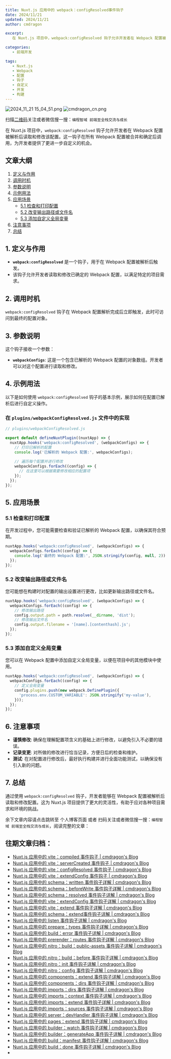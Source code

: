 ```yaml
---
title: Nuxt.js 应用中的 webpack：configResolved事件钩子
date: 2024/11/21
updated: 2024/11/21
author: cmdragon

excerpt:
   在 Nuxt.js 项目中，webpack:configResolved 钩子允许开发者在 Webpack 配置被解析后读取和修改该配置。这一钩子在所有 Webpack 配置被合并和确定后调用，为开发者提供了更进一步自定义的机会。

categories:
   - 前端开发

tags:
   - Nuxt.js
   - Webpack
   - 配置
   - 钩子
   - 自定义
   - 开发
   - 构建
---
```


<img src="https://static.amd794.com/blog/images/2024_11_21 15_04_51.png@blog" title="2024_11_21 15_04_51.png" alt="2024_11_21 15_04_51.png"/>

<img src="https://api2.cmdragon.cn/upload/cmder/20250304_012821924.jpg" title="cmdragon_cn.png" alt="cmdragon_cn.png"/>


扫描[二维码](https://api2.cmdragon.cn/upload/cmder/20250304_012821924.jpg)关注或者微信搜一搜：`编程智域 前端至全栈交流与成长`



在 Nuxt.js 项目中，`webpack:configResolved` 钩子允许开发者在 Webpack 配置被解析后读取和修改该配置。这一钩子在所有 Webpack 配置被合并和确定后调用，为开发者提供了更进一步自定义的机会。

## 文章大纲

1. [定义与作用](#1-定义与作用)
2. [调用时机](#2-调用时机)
3. [参数说明](#3-参数说明)
4. [示例用法](#4-示例用法)
5. [应用场景](#5-应用场景)
    - [5.1 检查和打印配置](#51-检查和打印配置)
    - [5.2 改变输出路径或文件名](#52-改变输出路径或文件名)
    - [5.3 添加自定义全局变量](#53-添加自定义全局变量)
6. [注意事项](#6-注意事项)
7. [总结](#7-总结)

## 1. 定义与作用

- **`webpack:configResolved`** 是一个钩子，用于在 Webpack 配置被解析后触发。
- 该钩子允许开发者读取和修改已确定的 Webpack 配置，以满足特定的项目需求。

## 2. 调用时机

`webpack:configResolved` 钩子在 Webpack 配置解析完成后立即触发，此时可访问到最终的配置对象。

## 3. 参数说明

这个钩子接收一个参数：

- **`webpackConfigs`**: 这是一个包含已解析的 Webpack 配置的对象数组。开发者可以对这个配置进行读取和修改。

## 4. 示例用法

以下是如何使用 `webpack:configResolved` 钩子的基本示例，展示如何在配置已解析后进行自定义操作。

### 在 `plugins/webpackConfigResolved.js` 文件中的实现

```javascript
// plugins/webpackConfigResolved.js

export default defineNuxtPlugin((nuxtApp) => {
  nuxtApp.hooks('webpack:configResolved', (webpackConfigs) => {
    // 打印已解析的配置
    console.log('已解析的 Webpack 配置:', webpackConfigs);
    
    // 遍历每个配置并进行修改
    webpackConfigs.forEach((config) => {
      // 在这里可以根据需要修改相应的配置项
    });
  });
});
```

## 5. 应用场景

### 5.1 检查和打印配置

在开发过程中，您可能需要检查和验证已解析的 Webpack 配置，以确保其符合预期。

```javascript
nuxtApp.hooks('webpack:configResolved', (webpackConfigs) => {
  webpackConfigs.forEach((config) => {
    console.log('最终的 Webpack 配置:', JSON.stringify(config, null, 2));
  });
});
```

### 5.2 改变输出路径或文件名

您可能想在构建时对配置的输出设置进行更改，比如更新输出路径或文件名。

```javascript
nuxtApp.hooks('webpack:configResolved', (webpackConfigs) => {
  webpackConfigs.forEach((config) => {
    // 修改输出路径
    config.output.path = path.resolve(__dirname, 'dist');
    // 修改输出文件名
    config.output.filename = '[name].[contenthash].js';
  });
});
```

### 5.3 添加自定义全局变量

您可以在 Webpack 配置中添加自定义全局变量，以便在项目中的其他模块中使用。

```javascript
nuxtApp.hooks('webpack:configResolved', (webpackConfigs) => {
  webpackConfigs.forEach((config) => {
    // 定义全局变量
    config.plugins.push(new webpack.DefinePlugin({
      'process.env.CUSTOM_VARIABLE': JSON.stringify('my-value'),
    }));
  });
});
```

## 6. 注意事项

- **谨慎修改**: 确保在理解配置项含义的基础上进行修改，以避免引入不必要的错误。
- **记录变更**: 对所做的修改进行恰当记录，方便日后的检查和维护。
- **测试**: 在对配置进行修改后，最好执行构建并进行全面功能测试，以确保没有引入新的问题。

## 7. 总结

通过使用 `webpack:configResolved` 钩子，开发者能够在 Webpack 配置被解析后读取和修改配置。这为 Nuxt.js 项目提供了更大的灵活性，有助于应对各种项目需求和环境的挑战。

余下文章内容请点击跳转至 个人博客页面 或者 扫码关注或者微信搜一搜：`编程智域 前端至全栈交流与成长`，阅读完整的文章：

## 往期文章归档：

- [Nuxt.js 应用中的 vite：compiled 事件钩子 | cmdragon's Blog](https://blog.cmdragon.cn/posts/973541933f38/)
- [Nuxt.js 应用中的 vite：serverCreated 事件钩子 | cmdragon's Blog](https://blog.cmdragon.cn/posts/ab7710befd8e/)
- [Nuxt.js 应用中的 vite：configResolved 事件钩子 | cmdragon's Blog](https://blog.cmdragon.cn/posts/1266785cead8/)
- [Nuxt.js 应用中的 vite：extendConfig 事件钩子 | cmdragon's Blog](https://blog.cmdragon.cn/posts/e1ea2c9a1566/)
- [Nuxt.js 应用中的 schema：written 事件钩子详解 | cmdragon's Blog](https://blog.cmdragon.cn/posts/11121d82a55c/)
- [Nuxt.js 应用中的 schema：beforeWrite 事件钩子详解 | cmdragon's Blog](https://blog.cmdragon.cn/posts/14f648e6cb9f/)
- [Nuxt.js 应用中的 schema：resolved 事件钩子详解 | cmdragon's Blog](https://blog.cmdragon.cn/posts/c343331f3f06/)
- [Nuxt.js 应用中的 vite：extendConfig 事件钩子详解 | cmdragon's Blog](https://blog.cmdragon.cn/posts/5ea147f7e6ee/)
- [Nuxt.js 应用中的 vite：extend 事件钩子详解 | cmdragon's Blog](https://blog.cmdragon.cn/posts/76f8905ddea2/)
- [Nuxt.js 应用中的 schema：extend事件钩子详解 | cmdragon's Blog](https://blog.cmdragon.cn/posts/271e7f413d3a/)
- [Nuxt.js 应用中的 listen 事件钩子详解 | cmdragon's Blog](https://blog.cmdragon.cn/posts/bfdfe1fbb4cc/)
- [Nuxt.js 应用中的 prepare：types 事件钩子详解 | cmdragon's Blog](https://blog.cmdragon.cn/posts/a893a1ffa34a/)
- [Nuxt.js 应用中的 build：error 事件钩子详解 | cmdragon's Blog](https://blog.cmdragon.cn/posts/6ea046edf756/)
- [Nuxt.js 应用中的 prerender：routes 事件钩子详解 | cmdragon's Blog](https://blog.cmdragon.cn/posts/925363b7ba91/)
- [Nuxt.js 应用中的 nitro：build：public-assets 事件钩子详解 | cmdragon's Blog](https://blog.cmdragon.cn/posts/e3ab63fec9ce/)
- [Nuxt.js 应用中的 nitro：build：before 事件钩子详解 | cmdragon's Blog](https://blog.cmdragon.cn/posts/1c70713c402c/)
- [Nuxt.js 应用中的 nitro：init 事件钩子详解 | cmdragon's Blog](https://blog.cmdragon.cn/posts/8122bb43e5c6/)
- [Nuxt.js 应用中的 nitro：config 事件钩子详解 | cmdragon's Blog](https://blog.cmdragon.cn/posts/61ef115005d4/)
- [Nuxt.js 应用中的 components：extend 事件钩子详解 | cmdragon's Blog](https://blog.cmdragon.cn/posts/f1df4f41c9a9/)
- [Nuxt.js 应用中的 components：dirs 事件钩子详解 | cmdragon's Blog](https://blog.cmdragon.cn/posts/0f896139298c/)
- [Nuxt.js 应用中的 imports：dirs 事件钩子详解 | cmdragon's Blog](https://blog.cmdragon.cn/posts/ddb970c3c508/)
- [Nuxt.js 应用中的 imports：context 事件钩子详解 | cmdragon's Blog](https://blog.cmdragon.cn/posts/95d21c3b16f6/)
- [Nuxt.js 应用中的 imports：extend 事件钩子详解 | cmdragon's Blog](https://blog.cmdragon.cn/posts/002d9daf4c46/)
- [Nuxt.js 应用中的 imports：sources 事件钩子详解 | cmdragon's Blog](https://blog.cmdragon.cn/posts/f4858dcadca1/)
- [Nuxt.js 应用中的 server：devHandler 事件钩子详解 | cmdragon's Blog](https://blog.cmdragon.cn/posts/801ed4ce0612/)
- [Nuxt.js 应用中的 pages：extend 事件钩子详解 | cmdragon's Blog](https://blog.cmdragon.cn/posts/83af28e7c789/)
- [Nuxt.js 应用中的 builder：watch 事件钩子详解 | cmdragon's Blog](https://blog.cmdragon.cn/posts/fa5b7db36d2d/)
- [Nuxt.js 应用中的 builder：generateApp 事件钩子详解 | cmdragon's Blog](https://blog.cmdragon.cn/posts/adc96aee3b3c/)
- [Nuxt.js 应用中的 build：manifest 事件钩子详解 | cmdragon's Blog](https://blog.cmdragon.cn/posts/523de9001247/)
- [Nuxt.js 应用中的 build：done 事件钩子详解 | cmdragon's Blog](https://blog.cmdragon.cn/posts/41dece9c782c/)
-

